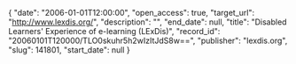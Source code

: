 {
  "date": "2006-01-01T12:00:00", 
  "open_access": true, 
  "target_url": "http://www.lexdis.org/", 
  "description": "", 
  "end_date": null, 
  "title": "Disabled Learners' Experience of e-learning (LExDis)", 
  "record_id": "20060101T120000/TLO0skuhr5h2wIzItJdS8w==", 
  "publisher": "lexdis.org", 
  "slug": 141801, 
  "start_date": null
}


